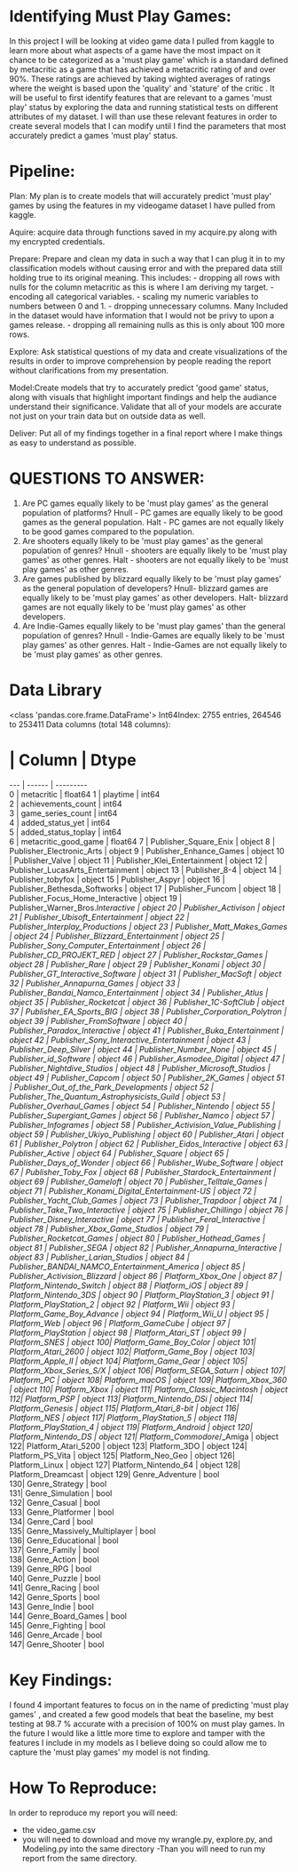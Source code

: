 #                                             Identifying Must Play Games:
                                           
  In this project I will be looking at video game data I pulled from kaggle to learn more about what aspects of a game have the most impact on it chance to be categorized as a 'must play game' which is a standard defined by metacritic as a game that has achieved a metacritic rating of and over 90%. These ratings are achieved by taking wighted averages of ratings where the weight is based upon the 'quality' and 'stature' of the critic . It will be useful to  first identify features that are relevant to a games 'must play' status by exploring the data and running statistical tests on different attributes of my dataset. I will than use these relevant features in order to create several models that I can modify until I find the parameters that most accurately predict a games 'must play' status.
                                           
#                                               Pipeline:
Plan: My plan is to create models that will accurately predict 'must play' games by using the features in my videogame dataset I have pulled from kaggle.
                                            
Aquire: acquire data through functions saved in my acquire.py along with my encrypted credentials.

Prepare: Prepare and clean my data in such a way that I can plug it in to my classification models without causing error and with the prepared data still holding                true to its original meaning. This includes:
        - dropping all rows with nulls for the column metacritic as this is where I am deriving my target.
        - encoding all categorical variables.
        - scaling my numeric variables to numbers between 0 and 1.
        - dropping unnecessary columns. Many Included in the dataset would have information that I would not be privy to upon a games release.
        - dropping all remaining nulls as this is only about 100 more rows.

Explore: Ask statistical questions of my data and create visualizations of the results in order to improve comprehension by people reading the report without clarifications from my presentation.

Model:Create models that try to accurately predict 'good game' status, along with visuals that highlight important findings and help the audiance understand their significance. Validate that all of your models are accurate not just on your train data but on outside data as well.

Deliver: Put all of my findings together in a final report where I make things as easy to understand as possible.

#                                          QUESTIONS TO ANSWER:

1.  Are PC games equally likely to be 'must play games' as the general population of platforms?
        Hnull - PC games are equally likely to be good games as the general population.
        Halt - PC games are not equally likely to be good games compared to the population.
2.  Are shooters equally likely to be 'must play games' as the general population of genres?
        Hnull - shooters are equally likely to be 'must play games' as other genres.
        Halt - shooters are not equally likely to be 'must play games' as other genres.
3. Are games published by blizzard equally likely to be 'must play games' as the general population of developers?
        Hnull- blizzard games are equally likely to be 'must play games' as other developers.
        Halt- blizzard games are not equally likely to be 'must play games' as other developers.
4. Are Indie-Games equally likely to be 'must play games' than the general population of genres?
        Hnull - Indie-Games are equally likely to be 'must play games' as other genres.
        Halt - Indie-Games are not equally likely to be 'must play games' as other genres.
#                                              Data Library

<class 'pandas.core.frame.DataFrame'>
Int64Index: 2755 entries, 264546 to 253411
Data columns (total 148 columns):
 #  |  Column                                       | Dtype  
--- |  ------                                       | ---------  
 0  |  metacritic                                   | float64
 1  |  playtime                                     | int64  
 2  |  achievements_count                           | int64  
 3  |  game_series_count                            | int64  
 4  |  added_status_yet                             | int64  
 5  |  added_status_toplay                          | int64  
 6  |  metacritic_good_game                         | float64
 7  |  Publisher_Square_Enix                        | object 
 8  |  Publisher_Electronic_Arts                    | object 
 9  |  Publisher_Enhance_Games                      | object 
 10 |  Publisher_Valve                              | object 
 11 |  Publisher_Klei_Entertainment                 | object 
 12 |  Publisher_LucasArts_Entertainment            | object 
 13 |  Publisher_8-4                                | object 
 14 |  Publisher_tobyfox                            | object 
 15 |  Publisher_Aspyr                              | object 
 16 |  Publisher_Bethesda_Softworks                 | object 
 17 |  Publisher_Funcom                             | object 
 18 |  Publisher_Focus_Home_Interactive             | object 
 19 |  Publisher_Warner_Bros._Interactive           | object 
 20 |  Publisher_Activison                          | object 
 21 |  Publisher_Ubisoft_Entertainment              | object 
 22 |  Publisher_Interplay_Productions              | object 
 23 |  Publisher_Matt_Makes_Games                   | object 
 24 |  Publisher_Blizzard_Entertainment             | object 
 25 |  Publisher_Sony_Computer_Entertainment        | object 
 26 |  Publisher_CD_PROJEKT_RED                     | object 
 27 |  Publisher_Rockstar_Games                     | object 
 28 |  Publisher_Rare                               | object 
 29 |  Publisher_Konami                             | object 
 30 |  Publisher_GT_Interactive_Software            | object 
 31 |  Publisher_MacSoft                            | object 
 32 |  Publisher_Annapurna_Games                    | object 
 33 |  Publisher_Bandai_Namco_Entertainment         | object 
 34 |  Publisher_Atlus                              | object 
 35 |  Publisher_Rocketcat                          | object 
 36 |  Publisher_1C-SoftClub                        | object 
 37 |  Publisher_EA_Sports_BIG                      | object 
 38 |  Publisher_Corporation_Polytron               | object 
 39 |  Publisher_FromSoftware                       | object 
 40 |  Publisher_Paradox_Interactive                | object 
 41 |  Publisher_Buka_Entertainment                 | object 
 42 |  Publisher_Sony_Interactive_Entertainment     | object 
 43 |  Publisher_Deep_Silver                        | object 
 44 |  Publisher_Number_None                        | object 
 45 |  Publisher_id_Software                        | object 
 46 |  Publisher_Asmodee_Digital                    | object 
 47 |  Publisher_Nightdive_Studios                  | object 
 48 |  Publisher_Microsoft_Studios                  | object 
 49 |  Publisher_Capcom                             | object 
 50 |  Publisher_2K_Games                           | object 
 51 |  Publisher_Out_of_the_Park_Developments       | object 
 52 |  Publisher_The_Quantum_Astrophysicists_Guild  | object 
 53 |  Publisher_Overhaul_Games                     | object 
 54 |  Publisher_Nintendo                           | object 
 55 |  Publisher_Supergiant_Games                   | object 
 56 |  Publisher_Namco                              | object 
 57 |  Publisher_Infogrames                         | object 
 58 |  Publisher_Activision_Value_Publishing        | object 
 59 |  Publisher_Ukiyo_Publishing                   | object 
 60 |  Publisher_Atari                              | object 
 61 |  Publisher_Polytron                           | object 
 62 |  Publisher_Eidos_Interactive                  | object 
 63 |  Publisher_Active                             | object 
 64 |  Publisher_Square                             | object 
 65 |  Publisher_Days_of_Wonder                     | object 
 66 |  Publisher_Wube_Software                      | object 
 67 |  Publisher_Toby_Fox                           | object 
 68 |  Publisher_Stardock_Entertainment             | object 
 69 |  Publisher_Gameloft                           | object 
 70 |  Publisher_Telltale_Games                     | object 
 71 |  Publisher_Konami_Digital_Entertainment-US    | object 
 72 |  Publisher_Yacht_Club_Games                   | object 
 73 |  Publisher_Trapdoor                           | object 
 74 |  Publisher_Take_Two_Interactive               | object 
 75 |  Publisher_Chillingo                          | object 
 76 |  Publisher_Disney_Interactive                 | object 
 77 |  Publisher_Feral_Interactive                  | object 
 78 |  Publisher_Xbox_Game_Studios                  | object 
 79 |  Publisher_Rocketcat_Games                    | object 
 80 |  Publisher_Hothead_Games                      | object 
 81 |  Publisher_SEGA                               | object 
 82 |  Publisher_Annapurna_Interactive              | object 
 83 |  Publisher_Larian_Studios                     | object 
 84 |  Publisher_BANDAI_NAMCO_Entertainment_America | object 
 85 |  Publisher_Activision_Blizzard                | object 
 86 |  Platform_Xbox_One                            | object 
 87 |  Platform_Nintendo_Switch                     | object 
 88 |  Platform_iOS                                 | object 
 89 |  Platform_Nintendo_3DS                        | object 
 90 |  Platform_PlayStation_3                       | object 
 91 |  Platform_PlayStation_2                       | object 
 92 |  Platform_Wii                                 | object 
 93 |  Platform_Game_Boy_Advance                    | object 
 94 |  Platform_Wii_U                               | object 
 95 |  Platform_Web                                 | object 
 96 |  Platform_GameCube                            | object 
 97 |  Platform_PlayStation                         | object 
 98 |  Platform_Atari_ST                            | object 
 99 |  Platform_SNES                                | object 
 100|  Platform_Game_Boy_Color                      | object 
 101|  Platform_Atari_2600                          | object 
 102|  Platform_Game_Boy                            | object 
 103|  Platform_Apple_II                            | object 
 104|  Platform_Game_Gear                           | object 
 105|  Platform_Xbox_Series_S/X                     | object 
 106|  Platform_SEGA_Saturn                         | object 
 107|  Platform_PC                                  | object 
 108|  Platform_macOS                               | object 
 109|  Platform_Xbox_360                            | object 
 110|  Platform_Xbox                                | object 
 111|  Platform_Classic_Macintosh                   | object 
 112|  Platform_PSP                                 | object 
 113|  Platform_Nintendo_DSi                        | object 
 114|  Platform_Genesis                             | object 
 115|  Platform_Atari_8-bit                         | object 
 116|  Platform_NES                                 | object 
 117|  Platform_PlayStation_5                       | object 
 118|  Platform_PlayStation_4                       | object 
 119|  Platform_Android                             | object 
 120|  Platform_Nintendo_DS                         | object 
 121|  Platform_Commodore_/_Amiga                   | object 
 122|  Platform_Atari_5200                          | object 
 123|  Platform_3DO                                 | object 
 124|  Platform_PS_Vita                             | object 
 125|  Platform_Neo_Geo                             | object 
 126|  Platform_Linux                               | object 
 127|  Platform_Nintendo_64                         | object 
 128|  Platform_Dreamcast                           | object 
 129|  Genre_Adventure                              | bool   
 130|  Genre_Strategy                               | bool   
 131|  Genre_Simulation                             | bool   
 132|  Genre_Casual                                 | bool   
 133|  Genre_Platformer                             | bool   
 134|  Genre_Card                                   | bool   
 135|  Genre_Massively_Multiplayer                  | bool   
 136|  Genre_Educational                            | bool   
 137|  Genre_Family                                 | bool   
 138|  Genre_Action                                 | bool   
 139|  Genre_RPG                                    | bool   
 140|  Genre_Puzzle                                 | bool   
 141|  Genre_Racing                                 | bool   
 142|  Genre_Sports                                 | bool   
 143|  Genre_Indie                                  | bool   
 144|  Genre_Board_Games                            | bool   
 145|  Genre_Fighting                               | bool   
 146|  Genre_Arcade                                 | bool   
 147|  Genre_Shooter                                | bool  

   
#                                                    Key Findings:
 
I found 4 important features to focus on in the name of predicting 'must play games' , and created a few good models that beat the baseline, my best testing at 98.7 % accurate with a precision of 100% on must play games. In the future I would like a little more time to explore and tamper with the features I include in my models as I believe doing so could allow me to capture the 'must play games' my model is not finding.
 
#                                                  How To Reproduce:
In order to reproduce my report you will need:
- the video_game.csv 
- you will need to download and move my wrangle.py, explore.py, and Modeling.py into the same directory
-Than you will need to run my report from the same directory.


